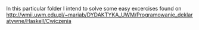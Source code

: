 In this particular folder I intend to solve some easy excercises found on http://wmii.uwm.edu.pl/~mariab/DYDAKTYKA_UWM/Programowanie_deklaratywne/Haskell/Cwiczenia
